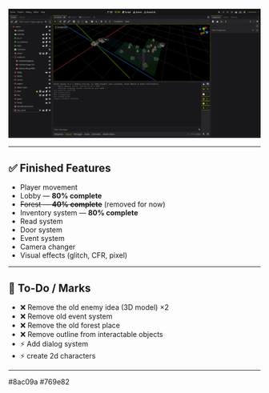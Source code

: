 
![Demo Screenshot](others/screenshots/editor_screenshot_2025-08-11T215737.png)

---

## ✅ Finished Features
- Player movement  
- Lobby — **80% complete**  
- ~~Forest — **40% complete**~~ (removed for now)
- Inventory system — **80% complete**  
- Read system  
- Door system  
- Event system  
- Camera changer  
- Visual effects (glitch, CFR, pixel)

---

## 📝 To-Do / Marks
- ❌ Remove the old enemy idea (3D model) ×2  
- ❌ Remove old event system  
- ❌ Remove the old forest place  
- ❌ Remove outline from interactable objects
- ⚡ Add dialog system
- ⚡ create 2d characters

---
#8ac09a
#769e82
